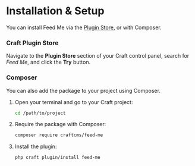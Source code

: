 # Installation & Setup

You can install Feed Me via the [Plugin Store](https://plugins.craftcms.com), or with Composer.

### Craft Plugin Store

Navigate to the **Plugin Store** section of your Craft control panel, search for _Feed Me_, and click the **Try** button.

### Composer

You can also add the package to your project using Composer.

1. Open your terminal and go to your Craft project:

    ```bash
    cd /path/to/project
    ```

2. Require the package with Composer:

    ```bash
    composer require craftcms/feed-me
    ```
    
3. Install the plugin:

    ```bash
    php craft plugin/install feed-me
    ```
